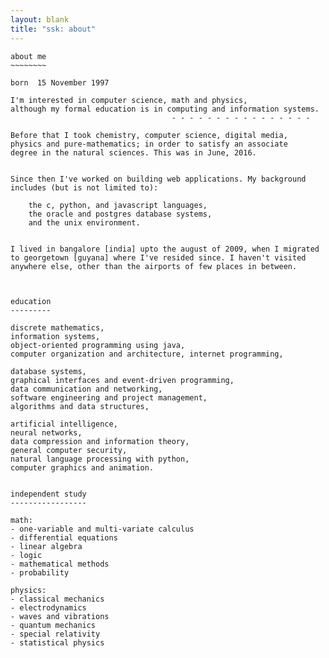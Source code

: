 ```yaml
---
layout: blank
title: "ssk: about"
---
```


```
about me
~~~~~~~~

born  15 November 1997

I'm interested in computer science, math and physics,
although my formal education is in computing and information systems.
                                    - - - - - - - - - - - - - - - -

Before that I took chemistry, computer science, digital media,
physics and pure-mathematics; in order to satisfy an associate
degree in the natural sciences. This was in June, 2016.


Since then I've worked on building web applications. My background
includes (but is not limited to):

    the c, python, and javascript languages,
    the oracle and postgres database systems,
    and the unix environment.


I lived in bangalore [india] upto the august of 2009, when I migrated
to georgetown [guyana] where I've resided since. I haven't visited
anywhere else, other than the airports of few places in between.



education
---------

discrete mathematics,
information systems,
object-oriented programming using java,
computer organization and architecture, internet programming,

database systems,
graphical interfaces and event-driven programming,
data communication and networking,
software engineering and project management,
algorithms and data structures,

artificial intelligence,
neural networks,
data compression and information theory,
general computer security,
natural language processing with python,
computer graphics and animation.


independent study
-----------------

math:
- one-variable and multi-variate calculus
- differential equations
- linear algebra
- logic
- mathematical methods
- probability

physics:
- classical mechanics
- electrodynamics
- waves and vibrations
- quantum mechanics
- special relativity
- statistical physics


```

<!-- ## Games I've Played -->

<!--
- 4dPrinceOfPersia
- Age of Empires
- and Naruto Ultimate Ninja Storm 4
- Dangerous Dave
- DxBall
- FIFA 12
- FIFA 15
- FIFA 17
- Icy Tower
- Naruto Shippuden: Ultimate Ninja Storm 2
- Naruto Shippuden: Ultimate Ninja Storm 3
- NARUTO: Ultimate Ninja STORM
- PepsiMan
- Pinball
- Pokemon Sapphire
- Pokemon Yellow
- Pokemon Yellow
- Praetorians
- Road Rash
- SkyRoads
- SuperTux
- TuxRacer -->

